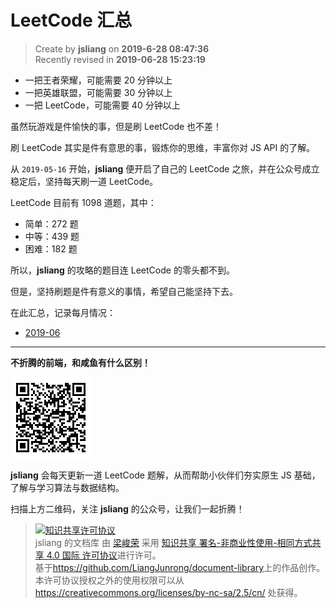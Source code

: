 LeetCode 汇总
===

> Create by **jsliang** on **2019-6-28 08:47:36**  
> Recently revised in **2019-06-28 15:23:19**

* 一把王者荣耀，可能需要 20 分钟以上
* 一把英雄联盟，可能需要 30 分钟以上
* 一把 LeetCode，可能需要 40 分钟以上

虽然玩游戏是件愉快的事，但是刷 LeetCode 也不差！

刷 LeetCode 其实是件有意思的事，锻炼你的思维，丰富你对 JS API 的了解。

从 `2019-05-16` 开始，**jsliang** 便开启了自己的 LeetCode 之旅，并在公众号成立稳定后，坚持每天刷一道 LeetCode。

LeetCode 目前有 1098 道题，其中：

* 简单：272 题
* 中等：439 题
* 困难：182 题

所以，**jsliang** 的攻略的题目连 LeetCode 的零头都不到。

但是，坚持刷题是件有意义的事情，希望自己能坚持下去。

在此汇总，记录每月情况：

* [2019-06](./2019-06.md)

---

**不折腾的前端，和咸鱼有什么区别！**

![图](../../../public-repertory/img/z-small-wechat-public-address.jpg)

**jsliang** 会每天更新一道 LeetCode 题解，从而帮助小伙伴们夯实原生 JS 基础，了解与学习算法与数据结构。

扫描上方二维码，关注 **jsliang** 的公众号，让我们一起折腾！

> <a rel="license" href="http://creativecommons.org/licenses/by-nc-sa/4.0/"><img alt="知识共享许可协议" style="border-width:0" src="https://i.creativecommons.org/l/by-nc-sa/4.0/88x31.png" /></a><br /><span xmlns:dct="http://purl.org/dc/terms/" property="dct:title">jsliang 的文档库</span> 由 <a xmlns:cc="http://creativecommons.org/ns#" href="https://github.com/LiangJunrong/document-library" property="cc:attributionName" rel="cc:attributionURL">梁峻荣</a> 采用 <a rel="license" href="http://creativecommons.org/licenses/by-nc-sa/4.0/">知识共享 署名-非商业性使用-相同方式共享 4.0 国际 许可协议</a>进行许可。<br />基于<a xmlns:dct="http://purl.org/dc/terms/" href="https://github.com/LiangJunrong/document-library" rel="dct:source">https://github.com/LiangJunrong/document-library</a>上的作品创作。<br />本许可协议授权之外的使用权限可以从 <a xmlns:cc="http://creativecommons.org/ns#" href="https://creativecommons.org/licenses/by-nc-sa/2.5/cn/" rel="cc:morePermissions">https://creativecommons.org/licenses/by-nc-sa/2.5/cn/</a> 处获得。